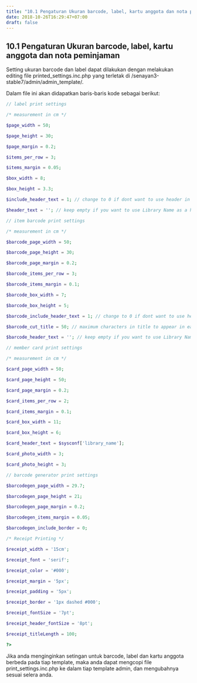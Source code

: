 ```yaml
---
title: "10.1 Pengaturan Ukuran barcode, label, kartu anggota dan nota peminjaman"
date: 2018-10-26T16:29:47+07:00
draft: false
---
```


## 10.1 Pengaturan Ukuran barcode, label, kartu anggota dan nota peminjaman

Setting ukuran barcode dan label dapat dilakukan dengan melakukan editing file printed_settings.inc.php yang terletak di /senayan3-stable7/admin/admin_template/.

Dalam file ini akan didapatkan baris-baris kode sebagai berikut: 

```php
// label print settings

/* measurement in cm */

$page_width = 50;

$page_height = 30;

$page_margin = 0.2;

$items_per_row = 3;

$items_margin = 0.05;

$box_width = 8;

$box_height = 3.3;

$include_header_text = 1; // change to 0 if dont want to use header in each label

$header_text = ''; // keep empty if you want to use Library Name as a header text

// item barcode print settings

/* measurement in cm */

$barcode_page_width = 50;

$barcode_page_height = 30;

$barcode_page_margin = 0.2;

$barcode_items_per_row = 3;

$barcode_items_margin = 0.1;

$barcode_box_width = 7;

$barcode_box_height = 5;

$barcode_include_header_text = 1; // change to 0 if dont want to use header in each barcode

$barcode_cut_title = 50; // maximum characters in title to appear in each barcode. change to 0 if you dont want the title cutted

$barcode_header_text = ''; // keep empty if you want to use Library Name as a header text

// member card print settings

/* measurement in cm */

$card_page_width = 50;

$card_page_height = 50;

$card_page_margin = 0.2;

$card_items_per_row = 2;

$card_items_margin = 0.1;

$card_box_width = 11;

$card_box_height = 6;

$card_header_text = $sysconf['library_name'];

$card_photo_width = 3;

$card_photo_height = 3;

// barcode generator print settings

$barcodegen_page_width = 29.7;

$barcodegen_page_height = 21;

$barcodegen_page_margin = 0.2;

$barcodegen_items_margin = 0.05;

$barcodegen_include_border = 0;

/* Receipt Printing */ 

$receipt_width = '15cm'; 

$receipt_font = 'serif'; 

$receipt_color = '#000'; 

$receipt_margin = '5px'; 

$receipt_padding = '5px'; 

$receipt_border = '1px dashed #000'; 

$receipt_fontSize = '7pt'; 

$receipt_header_fontSize = '8pt'; 

$receipt_titleLength = 100;

?>
```
Jika anda menginginkan setingan untuk barcode, label dan kartu anggota  berbeda pada tiap template, maka anda dapat mengcopi file print_settings.inc.php ke dalam tiap template admin, dan mengubahnya sesuai selera anda.